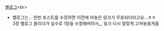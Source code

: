 [벨로그]([https://velog.io/@minsung8134/%ED%95%B8%EC%A6%88%EC%98%A8-%EB%A8%B8%EC%8B%A0%EB%9F%AC%EB%8B%9D-1%EC%9E%A5-%ED%95%9C%EB%88%88%EC%97%90-%EB%B3%B4%EB%8A%94-%EB%A8%B8%EC%8B%A0%EB%9F%AC%EB%8B%9D](https://velog.io/@minsung8134/%ED%95%B8%EC%A6%88%EC%98%A8-%EB%A8%B8%EC%8B%A0%EB%9F%AC%EB%8B%9D-1%EC%9E%A5.-%ED%95%9C%EB%88%88%EC%97%90-%EB%B3%B4%EB%8A%94-%EB%A8%B8%EC%8B%A0%EB%9F%AC%EB%8B%9D))<br>

+ 벨로그는... 한번 포스트를 수정하면 이전에 따놓은 링크가 무효되더라고요...ㅎㅎ<br>
3장 벨로그 올리다가 실수로 1장을 수정해버려서,,, 링크 다시 알맞게 고쳐놓을게욥
